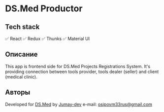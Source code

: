 # DS.Med Productor

## Tech stack

:white_check_mark: React
:white_check_mark: Redux
:white_check_mark: Thunks
:white_check_mark: Material UI

## Описание

This app is frontend side for DS.Med Projects Registrations System. It's providing connection between tools provider, tools dealer (seller) and client (medical clinic). 

## Авторы

Developed for [DS.Med](https://ds-med.ru) by [Jumay-dev](https://vk.com/operator121) e-mail: osipovm33rus@gmail.com
